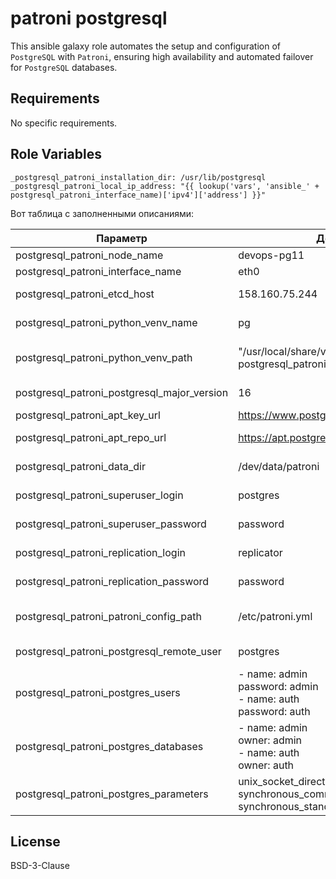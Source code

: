patroni postgresql
=========

This ansible galaxy role automates the setup and configuration of `PostgreSQL` with `Patroni`, ensuring high availability and automated failover for `PostgreSQL` databases.

Requirements
------------

No specific requirements.

Role Variables
--------------

```
_postgresql_patroni_installation_dir: /usr/lib/postgresql
_postgresql_patroni_local_ip_address: "{{ lookup('vars', 'ansible_' + postgresql_patroni_interface_name)['ipv4']['address'] }}"
```

Вот таблица с заполненными описаниями:

| Параметр                                | Дефолтное значение                                         | Описание                        |
|-----------------------------------------|-----------------------------------------------------------|---------------------------------|
| postgresql_patroni_node_name            | devops-pg11                                                | Имя ноды Patroni                |
| postgresql_patroni_interface_name       | eth0                                                      | Имя интерфейса                   |
| postgresql_patroni_etcd_host            | 158.160.75.244                                            | IP-адрес хоста etcd              |
| postgresql_patroni_python_venv_name     | pg                                                        | Имя виртуальной среды Python     |
| postgresql_patroni_python_venv_path     | "/usr/local/share/venv/{{ postgresql_patroni_python_venv_name }}" | Путь к виртуальной среде Python  |
| postgresql_patroni_postgresql_major_version | 16                                                | Основная версия PostgreSQL       |
| postgresql_patroni_apt_key_url          | https://www.postgresql.org/media/keys/ACCC4CF8.asc        | URL ключа APT                   |
| postgresql_patroni_apt_repo_url         | https://apt.postgresql.org/pub/repos/apt                  | URL репозитория APT             |
| postgresql_patroni_data_dir             | /dev/data/patroni                                         | Директория для данных Patroni    |
| postgresql_patroni_superuser_login      | postgres                                                 | Логин суперпользователя          |
| postgresql_patroni_superuser_password   | password                                                 | Пароль суперпользователя         |
| postgresql_patroni_replication_login    | replicator                                               | Логин для репликации             |
| postgresql_patroni_replication_password | password                                                 | Пароль для репликации            |
| postgresql_patroni_patroni_config_path  | /etc/patroni.yml                                         | Путь к файлу конфигурации Patroni|
| postgresql_patroni_postgresql_remote_user | postgres                                           | Пользователь удалённой БД        |
| postgresql_patroni_postgres_users       | - name: admin<br>password: admin<br>- name: auth<br>password: auth | Список пользователей PostgreSQL  |
| postgresql_patroni_postgres_databases   | - name: admin<br>owner: admin<br>- name: auth<br>owner: auth | Список баз данных PostgreSQL     |
| postgresql_patroni_postgres_parameters  | unix_socket_directories:.<br>synchronous_commit:"on"<br>synchronous_standby_names:"*" | Параметры PostgreSQL             |

License
-------

BSD-3-Clause
